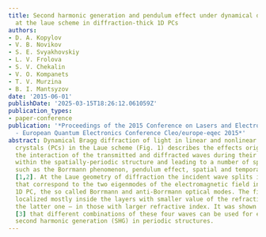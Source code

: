 ```yaml
---
title: Second harmonic generation and pendulum effect under dynamical diffraction
  at the laue scheme in diffraction-thick 1D PCs
authors:
- D. A. Kopylov
- V. B. Novikov
- S. E. Svyakhovskiy
- L. V. Frolova
- S. V. Chekalin
- V. O. Kompanets
- T. V. Murzina
- B. I. Mantsyzov
date: '2015-06-01'
publishDate: '2025-03-15T18:26:12.061059Z'
publication_types:
- paper-conference
publication: '*Proceedings of the 2015 Conference on Lasers and Electro-optics/europe
  - European Quantum Electronics Conference Cleo/europe-eqec 2015*'
abstract: Dynamical Bragg diffraction of light in linear and nonlinear 1D photonic
  crystals (PCs) in the Laue scheme (Fig. 1) describes the effects originating from
  the interaction of the transmitted and diffracted waves during their propagation
  within the spatially-periodic structure and leading to a number of specific effects,
  such as the Borrmann phenomenon, pendulum effect, spatial and temporal pulse splitting
  [1,2]. At the Laue geometry of diffraction the incident wave splits into four waves
  that correspond to the two eigenmodes of the electromagnetic field inside a multilayer
  1D PC, the so called Borrmann and anti-Borrmann optical modes. The first one is
  localized mostly inside the layers with smaller value of the refractive index, while
  the latter one – in those with larger refractive index. It was shown theoretically
  [3] that different combinations of these four waves can be used for effective phase-matching
  second harmonic generation (SHG) in periodic structures.
---
```

